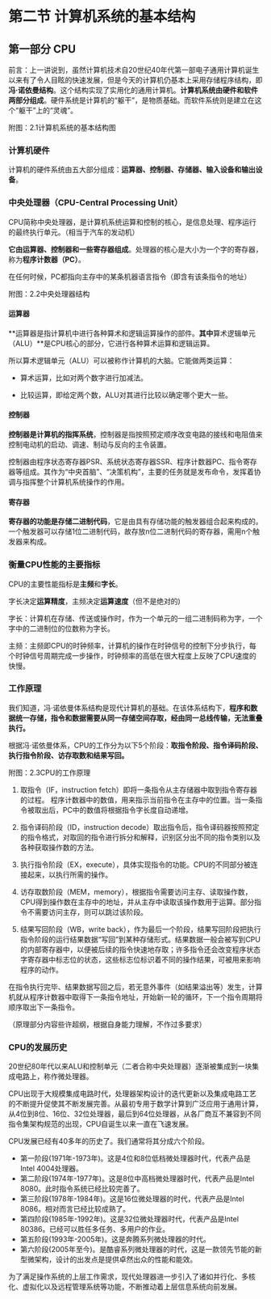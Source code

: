 # 第二节 计算机系统的基本结构

## 第一部分 CPU

前言：上一讲说到，虽然计算机技术自20世纪40年代第一部电子通用计算机诞生以来有了令人目眩的快速发展，但是今天的计算机仍基本上采用存储程序结构，即**冯·诺依曼结构**。这个结构实现了实用化的通用计算机。**计算机系统由硬件和软件两部分组成**。硬件系统是计算机的“躯干”，是物质基础。而软件系统则是建立在这个“躯干”上的“灵魂”。

附图：2.1计算机系统的基本结构图

### 计算机硬件

计算机的硬件系统由五大部分组成：**运算器、控制器、存储器、输入设备和输出设备**。

### 中央处理器（CPU-Central Processing Unit）

CPU简称中央处理器，是计算机系统运算和控制的核心，是信息处理、程序运行的最终执行单元。（相当于汽车的发动机）

**它由运算器、控制器和一些寄存器组成**。处理器的核心是大小为一个字的寄存器，称为**程序计数器（PC）**。

在任何时候，PC都指向主存中的某条机器语言指令（即含有该条指令的地址）

附图：2.2中央处理器结构

#### 运算器

**运算器是指计算机中进行各种算术和逻辑运算操作的部件。**其中**算术逻辑单元（ALU）**是CPU核心的部分，它进行各种算术运算和逻辑运算。

所以算术逻辑单元（ALU）可以被称作计算机的大脑。它能做两类运算：

- 算术运算，比如对两个数字进行加减法。

- 比较运算，即给定两个数，ALU对其进行比较以确定哪个更大一些。

#### 控制器

**控制器是计算机的指挥系统**，控制器是指按照预定顺序改变电路的接线和电阻值来控制电动机的启动、调速、制动与反向的主令装置。

控制器由程序状态寄存器PSR、系统状态寄存器SSR、程序计数器PC、指令寄存器等组成。其作为“中央首脑”、“决策机构”，主要的任务就是发布命令，发挥着协调与指挥整个计算机系统操作的作用。

#### 寄存器

**寄存器的功能是存储二进制代码**，它是由具有存储功能的触发器组合起来构成的。一个触发器可以存储1位二进制代码，故存放n位二进制代码的寄存器，需用n个触发器来构成。

### 衡量CPU性能的主要指标

CPU的主要性能指标是**主频**和**字长**。

字长决定**运算精度**，主频决定**运算速度**（但不是绝对的)

字长：计算机在存储、传送或操作时，作为一个单元的一组二进制码称为字，一个字中的二进制位的位数称为字长。

主频：主频即CPU的时钟频率，计算机的操作在时钟信号的控制下分步执行，每个时钟信号周期完成一步操作，时钟频率的高低在很大程度上反映了CPU速度的快慢。

### 工作原理

我们知道，冯·诺依曼体系结构是现代计算机的基础。在该体系结构下，**程序和数据统一存储，指令和数据需要从同一存储空间存取，经由同一总线传输，无法重叠执行。**

根据冯·诺依曼体系，CPU的工作分为以下5个阶段：**取指令阶段、指令译码阶段、执行指令阶段、访存取数和结果写回。**

附图：2.3CPU的工作原理

1. 取指令（IF，instruction fetch）即将一条指令从主存储器中取到指令寄存器的过程。
程序计数器中的数值，用来指示当前指令在主存中的位置。当一条指令被取出后，PC中的数值将根据指令字长度自动递增。

2. 指令译码阶段（ID，instruction decode）取出指令后，指令译码器按照预定的指令格式，对取回的指令进行拆分和解释，识别区分出不同的指令类别以及各种获取操作数的方法。

3. 执行指令阶段（EX，execute），具体实现指令的功能。CPU的不同部分被连接起来，以执行所需的操作。

4. 访存取数阶段（MEM，memory），根据指令需要访问主存、读取操作数，CPU得到操作数在主存中的地址，并从主存中读取该操作数用于运算。部分指令不需要访问主存，则可以跳过该阶段。

5. 结果写回阶段（WB，write back），作为最后一个阶段，结果写回阶段把执行指令阶段的运行结果数据“写回”到某种存储形式。结果数据一般会被写到CPU的内部寄存器中，以便被后续的指令快速地存取；许多指令还会改变程序状态字寄存器中标志位的状态，这些标志位标识着不同的操作结果，可被用来影响程序的动作。

在指令执行完毕、结果数据写回之后，若无意外事件（如结果溢出等）发生，计算机就从程序计数器中取得下一条指令地址，开始新一轮的循环，下一个指令周期将顺序取出下一条指令。

（原理部分内容些许超纲，根据自身能力理解，不作过多要求）

### CPU的发展历史

20世纪80年代以来ALU和控制单元（二者合称中央处理器）逐渐被集成到一块集成电路上，称作微处理器。

CPU出现于大规模集成电路时代，处理器架构设计的迭代更新以及集成电路工艺的不断提升促使其不断发展完善。从最初专用于数学计算到广泛应用于通用计算，从4位到8位、16位、32位处理器，最后到64位处理器，从各厂商互不兼容到不同指令集架构规范的出现，CPU自诞生以来一直在飞速发展。

CPU发展已经有40多年的历史了。我们通常将其分成六个阶段。

- 第一阶段(1971年-1973年)。这是4位和8位低档微处理器时代，代表产品是Intel 4004处理器。
- 第二阶段(1974年-1977年)。这是8位中高档微处理器时代，代表产品是Intel 8080。此时指令系统已经比较完善了。 
- 第三阶段(1978年-1984年)。这是16位微处理器的时代，代表产品是Intel 8086。相对而言已经比较成熟了。 
- 第四阶段(1985年-1992年)。这是32位微处理器时代，代表产品是Intel 80386。已经可以胜任多任务、多用户的作业。 
- 第五阶段(1993年-2005年)。这是奔腾系列微处理器的时代。 
- 第六阶段(2005年至今)。是酷睿系列微处理器的时代，这是一款领先节能的新型微架构，设计的出发点是提供卓然出众的性能和能效。 

为了满足操作系统的上层工作需求，现代处理器进一步引入了诸如并行化、多核化、虚拟化以及远程管理系统等功能，不断推动着上层信息系统向前发展。


